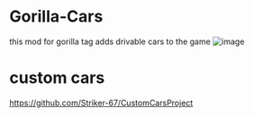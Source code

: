 # Gorilla-Cars
 this mod for gorilla tag adds drivable cars to the game 
![image](https://github.com/user-attachments/assets/55de49bf-a132-49d3-8250-43f755956ed5)

# custom cars

https://github.com/Striker-67/CustomCarsProject
